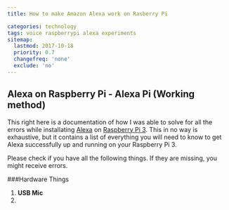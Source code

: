 ```yaml
---
title: How to make Amazon Alexa work on Rasberry Pi

categories: technology 
tags: voice raspberrypi alexa experiments
sitemap:
  lastmod: 2017-10-18
  priority: 0.7
  changefreq: 'none'
  exclude: 'no'
---
```

## Alexa on Raspberry Pi - Alexa Pi (Working method)

This right here is a documentation of how I was able to solve for all the errors while installating [Alexa](https://thewirecutter.com/reviews/what-is-alexa-what-is-the-amazon-echo-and-should-you-get-one/) on [Raspberry Pi 3](https://www.amazon.com/CanaKit-Raspberry-Micro-Supply-Listed/dp/B01C6FFNY4). This in no way is exhaustive, but it contains a list of everything you will need to know to get Alexa successfully up and running on your Raspberry Pi 3.

Please check if you have all the following things. If they are missing, you might receive errors.

###Hardware Things

1. **USB Mic**
2.  